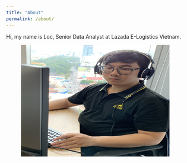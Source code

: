 ```yaml
---
title: "About"
permalink: /about/
---
```


Hi, my name is Loc, Senior Data Analyst at Lazada E-Logistics Vietnam. 


<figure>
    <img src="/images/about.jpg" alt="Me" title="Me" width="400" height="300" class="image-popup"/>
</figure>